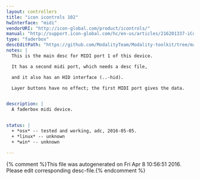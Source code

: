 ```yaml
---
layout: controllers
title: "icon icontrols 102"
hwInterface: "midi"
vendorURI: "http://icon-global.com/product/icontrols/"
manual: "http://support.icon-global.com/hc/en-us/articles/216201337-iControls"
type: "faderbox"
descEditPath: "https://github.com/ModalityTeam/Modality-toolkit/tree/master/Modality/MKtlDescriptions//icon-icontrols-102.desc.scd"
notes: |
  This is the main desc for MIDI port 1 of this device.

  It has a second midi port, which needs a desc file,

  and it also has an HID interface (..-hid).

  Layer buttons have no effect; the first MIDI port gives the data.


description: |
  A faderbox midi device.


status: |
  + *osx* -- tested and working, adc, 2016-05-05.
  + *linux* -- unknown
  + *win* -- unknown

---
```

{% comment %}This file was autogenerated on Fri Apr  8 10:56:51 2016. Please edit corresponding desc-file.{% endcomment %}